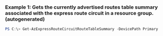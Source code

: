 ### Example 1: Gets the currently advertised routes table summary associated with the express route circuit in a resource group. (autogenerated)
```powershell
PS C:\> Get-AzExpressRouteCircuitRouteTableSummary -DevicePath Primary -ExpressRouteCircuitName {ExpressRouteCircuitName} -PeeringType {PeeringType} -ResourceGroupName MyResourceGroup
```


